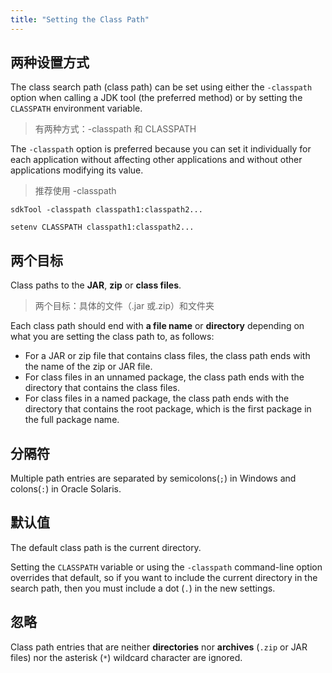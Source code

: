 ```yaml
---
title: "Setting the Class Path"
---
```


## 两种设置方式

The class search path (class path) can be set using
either the `-classpath` option when calling a JDK tool (the preferred method)
or by setting the `CLASSPATH` environment variable.

> 有两种方式：-classpath 和 CLASSPATH

The `-classpath` option is preferred because you can set it individually for each application
without affecting other applications and without other applications modifying its value.

> 推荐使用 -classpath

```text
sdkTool -classpath classpath1:classpath2...

setenv CLASSPATH classpath1:classpath2...
```

## 两个目标

Class paths to the **JAR**, **zip** or **class files**.

> 两个目标：具体的文件（.jar 或.zip）和文件夹

Each class path should end with **a file name** or **directory** depending on what you are setting the class path to, as follows:

- For a JAR or zip file that contains class files, the class path ends with the name of the zip or JAR file.
- For class files in an unnamed package, the class path ends with the directory that contains the class files.
- For class files in a named package, the class path ends with the directory that contains the root package, which is the first package in the full package name.

## 分隔符

Multiple path entries are separated by semicolons(`;`) in Windows and colons(`:`) in Oracle Solaris.

## 默认值

The default class path is the current directory.

Setting the `CLASSPATH` variable or using the `-classpath` command-line option overrides that default,
so if you want to include the current directory in the search path, then you must include a dot (`.`) in the new settings.

## 忽略

Class path entries that are neither **directories** nor **archives** (`.zip` or JAR files) nor the asterisk (`*`) wildcard character are ignored.
